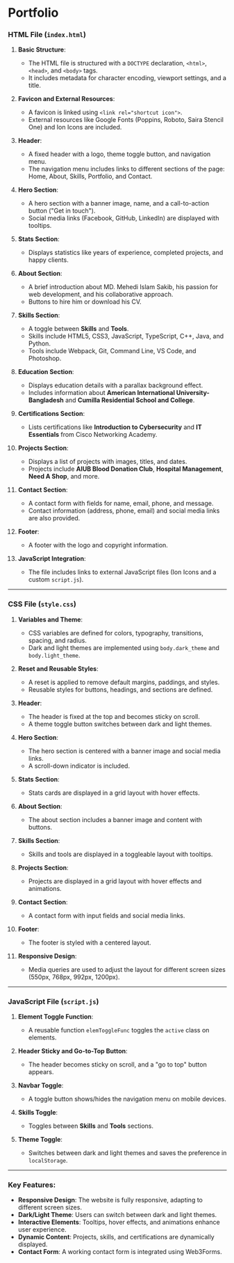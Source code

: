 # Portfolio

### **HTML File (`index.html`)**
1. **Basic Structure**:
   - The HTML file is structured with a `DOCTYPE` declaration, `<html>`, `<head>`, and `<body>` tags.
   - It includes metadata for character encoding, viewport settings, and a title.

2. **Favicon and External Resources**:
   - A favicon is linked using `<link rel="shortcut icon">`.
   - External resources like Google Fonts (Poppins, Roboto, Saira Stencil One) and Ion Icons are included.

3. **Header**:
   - A fixed header with a logo, theme toggle button, and navigation menu.
   - The navigation menu includes links to different sections of the page: Home, About, Skills, Portfolio, and Contact.

4. **Hero Section**:
   - A hero section with a banner image, name, and a call-to-action button ("Get in touch").
   - Social media links (Facebook, GitHub, LinkedIn) are displayed with tooltips.

5. **Stats Section**:
   - Displays statistics like years of experience, completed projects, and happy clients.

6. **About Section**:
   - A brief introduction about MD. Mehedi Islam Sakib, his passion for web development, and his collaborative approach.
   - Buttons to hire him or download his CV.

7. **Skills Section**:
   - A toggle between **Skills** and **Tools**.
   - Skills include HTML5, CSS3, JavaScript, TypeScript, C++, Java, and Python.
   - Tools include Webpack, Git, Command Line, VS Code, and Photoshop.

8. **Education Section**:
   - Displays education details with a parallax background effect.
   - Includes information about **American International University-Bangladesh** and **Cumilla Residential School and College**.

9. **Certifications Section**:
   - Lists certifications like **Introduction to Cybersecurity** and **IT Essentials** from Cisco Networking Academy.

10. **Projects Section**:
    - Displays a list of projects with images, titles, and dates.
    - Projects include **AIUB Blood Donation Club**, **Hospital Management**, **Need A Shop**, and more.

11. **Contact Section**:
    - A contact form with fields for name, email, phone, and message.
    - Contact information (address, phone, email) and social media links are also provided.

12. **Footer**:
    - A footer with the logo and copyright information.

13. **JavaScript Integration**:
    - The file includes links to external JavaScript files (Ion Icons and a custom `script.js`).

---

### **CSS File (`style.css`)**
1. **Variables and Theme**:
   - CSS variables are defined for colors, typography, transitions, spacing, and radius.
   - Dark and light themes are implemented using `body.dark_theme` and `body.light_theme`.

2. **Reset and Reusable Styles**:
   - A reset is applied to remove default margins, paddings, and styles.
   - Reusable styles for buttons, headings, and sections are defined.

3. **Header**:
   - The header is fixed at the top and becomes sticky on scroll.
   - A theme toggle button switches between dark and light themes.

4. **Hero Section**:
   - The hero section is centered with a banner image and social media links.
   - A scroll-down indicator is included.

5. **Stats Section**:
   - Stats cards are displayed in a grid layout with hover effects.

6. **About Section**:
   - The about section includes a banner image and content with buttons.

7. **Skills Section**:
   - Skills and tools are displayed in a toggleable layout with tooltips.

8. **Projects Section**:
   - Projects are displayed in a grid layout with hover effects and animations.

9. **Contact Section**:
   - A contact form with input fields and social media links.

10. **Footer**:
    - The footer is styled with a centered layout.

11. **Responsive Design**:
    - Media queries are used to adjust the layout for different screen sizes (550px, 768px, 992px, 1200px).

---

### **JavaScript File (`script.js`)**
1. **Element Toggle Function**:
   - A reusable function `elemToggleFunc` toggles the `active` class on elements.

2. **Header Sticky and Go-to-Top Button**:
   - The header becomes sticky on scroll, and a "go to top" button appears.

3. **Navbar Toggle**:
   - A toggle button shows/hides the navigation menu on mobile devices.

4. **Skills Toggle**:
   - Toggles between **Skills** and **Tools** sections.

5. **Theme Toggle**:
   - Switches between dark and light themes and saves the preference in `localStorage`.

---

### **Key Features**:
- **Responsive Design**: The website is fully responsive, adapting to different screen sizes.
- **Dark/Light Theme**: Users can switch between dark and light themes.
- **Interactive Elements**: Tooltips, hover effects, and animations enhance user experience.
- **Dynamic Content**: Projects, skills, and certifications are dynamically displayed.
- **Contact Form**: A working contact form is integrated using Web3Forms.
